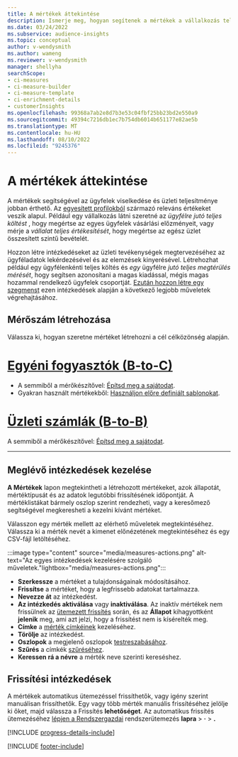 ```yaml
---
title: A mértékek áttekintése
description: Ismerje meg, hogyan segítenek a mértékek a vállalkozás teljesítményének elemzésében és tükrözésében.
ms.date: 03/24/2022
ms.subservice: audience-insights
ms.topic: conceptual
author: v-wendysmith
ms.author: wameng
ms.reviewer: v-wendysmith
manager: shellyha
searchScope:
- ci-measures
- ci-measure-builder
- ci-measure-template
- ci-enrichment-details
- customerInsights
ms.openlocfilehash: 99368a7ab2e8d7b3e53c04fbf25bb23bd2e550a9
ms.sourcegitcommit: 49394c7216db1ec7b754db6014b651177e82ae5b
ms.translationtype: MT
ms.contentlocale: hu-HU
ms.lasthandoff: 08/10/2022
ms.locfileid: "9245376"
---
```

# <a name="measures-overview"></a>A mértékek áttekintése

A mértékek segítségével az ügyfelek viselkedése és üzleti teljesítménye jobban érthető. Az [egyesített profilokból](data-unification.md) származó releváns értékeket veszik alapul. Például egy vállalkozás látni szeretné az *ügyfélre jutó teljes költést* , hogy megértse az egyes ügyfelek vásárlási előzményeit, vagy mérje a *vállalat teljes értékesítését*, hogy megértse az egész üzlet összesített szintű bevételét.

Hozzon létre intézkedéseket az üzleti tevékenységek megtervezéséhez az ügyféladatok lekérdezésével és az elemzések kinyerésével. Létrehozhat például egy ügyfélenkénti teljes költés és *egy* ügyfélre *jutó teljes megtérülés mérését*, hogy segítsen azonosítani a magas kiadással, mégis magas hozammal rendelkező ügyfelek csoportját. [Ezután hozzon létre egy szegmenst](segments.md) ezen intézkedések alapján a következő legjobb műveletek végrehajtásához.

## <a name="create-a-measure"></a>Mérőszám létrehozása

Válassza ki, hogyan szeretne mértéket létrehozni a cél célközönség alapján.

# <a name="individual-consumers-b-to-c"></a>[Egyéni fogyasztók (B-to-C)](#tab/b2c)

- A semmiből a mérőkészítővel: [Építsd meg a sajátodat](measure-builder.md).
- Gyakran használt mértékekből: [Használjon előre definiált sablonokat](measure-templates.md).

# <a name="business-accounts-b-to-b"></a>[Üzleti számlák (B-to-B)](#tab/b2b)

A semmiből a mérőkészítővel: [Építsd meg a sajátodat](measure-builder.md).

---

## <a name="manage-existing-measures"></a>Meglévő intézkedések kezelése

**A Mértékek** lapon megtekintheti a létrehozott mértékeket, azok állapotát, mértéktípusát és az adatok legutóbbi frissítésének időpontját. A mértéklistákat bármely oszlop szerint rendezheti, vagy a keresőmező segítségével megkeresheti a kezelni kívánt mértéket.

Válasszon egy mérték mellett az elérhető műveletek megtekintéséhez. Válassza ki a mérték nevét a kimenet előnézetének megtekintéséhez és egy CSV-fájl letöltéséhez.

:::image type="content" source="media/measures-actions.png" alt-text="Az egyes intézkedések kezelésére szolgáló műveletek."lightbox="media/measures-actions.png":::

- **Szerkessze** a mértéket a tulajdonságainak módosításához.
- **Frissítse** a mértéket, hogy a legfrissebb adatokat tartalmazza.
- **Nevezze át** az intézkedést.
- **Az intézkedés aktiválása** vagy **inaktiválása**. Az inaktív mértékek nem frissülnek az [ütemezett frissítés](schedule-refresh.md) során, és az **Állapot** kihagyottként **jelenik** meg, ami azt jelzi, hogy a frissítést nem is kísérelték meg.
- **Címke** a [mérték címkéinek](work-with-tags-columns.md#manage-tags) kezeléséhez.
- **Törölje** az intézkedést.
- **Oszlopok** a megjelenő oszlopok [testreszabásához](work-with-tags-columns.md#customize-columns).
- **Szűrés** a címkék [szűréséhez](work-with-tags-columns.md#filter-on-tags).
- **Keressen rá a névre** a mérték neve szerinti kereséshez.

## <a name="refresh-measures"></a>Frissítési intézkedések

A mértékek automatikus ütemezéssel frissíthetők, vagy igény szerint manuálisan frissíthetők. Egy vagy több mérték manuális frissítéséhez jelölje ki őket, majd válassza a Frissítés **lehetőséget**. Az automatikus frissítés ütemezéséhez [lépjen a Rendszergazdai](schedule-refresh.md) rendszerütemezés **lapra** > **·** > **.**

[!INCLUDE [progress-details-include](includes/progress-details-pane.md)]

[!INCLUDE [footer-include](includes/footer-banner.md)]

